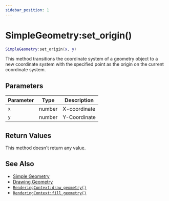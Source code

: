```yaml
---
sidebar_position: 1
---
```


# SimpleGeometry:set_origin()
```lua
SimpleGeometry:set_origin(x, y)
```
This method transitions the coordinate system of a geometry object to a new coordinate system with the specified point as the origin on the current coordinate system.

## Parameters
|Parameter|Type|Description|
|-|-|-|
|`x`|number|X-coordinate|
|`y`|number|Y-Coordinate|


## Return Values
This method doesn't return any value.

## See Also
- [Simple Geometry](/guide/graphics#simple-geometry)
- [Drawing Geometry](/guide/graphics#drawing-geometry)
- [`RenderingContext:draw_geometry()`](/libs/graphics/RenderingContext/RenderingContext-draw_geometry)
- [`RenderingContext:fill_geometry()`](/libs/graphics/RenderingContext/RenderingContext-fill_geometry)
